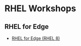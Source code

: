# RHEL Workshops

## RHEL for Edge

* [RHEL for Edge (RHEL 8)](https://github.com/jadebustos/workshop-rhel8-edge)

